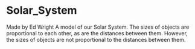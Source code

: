 # Solar_System
Made by Ed Wright
 A model of our Solar System. The sizes of objects are proportional to each other, as are the distances between them. However, the sizes of objects are not proportional to the distances between them.

